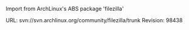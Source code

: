 Import from ArchLinux's ABS package 'filezilla'

URL: svn://svn.archlinux.org/community/filezilla/trunk
Revision: 98438
